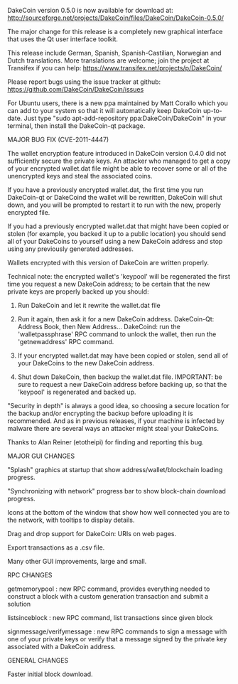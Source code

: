 DakeCoin version 0.5.0 is now available for download at:
http://sourceforge.net/projects/DakeCoin/files/DakeCoin/DakeCoin-0.5.0/

The major change for this release is a completely new graphical interface that uses the Qt user interface toolkit.

This release include German, Spanish, Spanish-Castilian, Norwegian and Dutch translations. More translations are welcome; join the project at Transifex if you can help:
https://www.transifex.net/projects/p/DakeCoin/

Please report bugs using the issue tracker at github:
https://github.com/DakeCoin/DakeCoin/issues

For Ubuntu users, there is a new ppa maintained by Matt Corallo which you can add to your system so that it will automatically keep DakeCoin up-to-date.  Just type "sudo apt-add-repository ppa:DakeCoin/DakeCoin" in your terminal, then install the DakeCoin-qt package.

MAJOR BUG FIX  (CVE-2011-4447)

The wallet encryption feature introduced in DakeCoin version 0.4.0 did not sufficiently secure the private keys. An attacker who
managed to get a copy of your encrypted wallet.dat file might be able to recover some or all of the unencrypted keys and steal the
associated coins.

If you have a previously encrypted wallet.dat, the first time you run DakeCoin-qt or DakeCoind the wallet will be rewritten, DakeCoin will
shut down, and you will be prompted to restart it to run with the new, properly encrypted file.

If you had a previously encrypted wallet.dat that might have been copied or stolen (for example, you backed it up to a public
location) you should send all of your DakeCoins to yourself using a new DakeCoin address and stop using any previously generated addresses.

Wallets encrypted with this version of DakeCoin are written properly.

Technical note: the encrypted wallet's 'keypool' will be regenerated the first time you request a new DakeCoin address; to be certain that the
new private keys are properly backed up you should:

1. Run DakeCoin and let it rewrite the wallet.dat file

2. Run it again, then ask it for a new DakeCoin address.
DakeCoin-Qt: Address Book, then New Address...
DakeCoind: run the 'walletpassphrase' RPC command to unlock the wallet,  then run the 'getnewaddress' RPC command.

3. If your encrypted wallet.dat may have been copied or stolen, send  all of your DakeCoins to the new DakeCoin address.

4. Shut down DakeCoin, then backup the wallet.dat file.
IMPORTANT: be sure to request a new DakeCoin address before backing up, so that the 'keypool' is regenerated and backed up.

"Security in depth" is always a good idea, so choosing a secure location for the backup and/or encrypting the backup before uploading it is recommended. And as in previous releases, if your machine is infected by malware there are several ways an attacker might steal your DakeCoins.

Thanks to Alan Reiner (etotheipi) for finding and reporting this bug.

MAJOR GUI CHANGES

"Splash" graphics at startup that show address/wallet/blockchain loading progress.

"Synchronizing with network" progress bar to show block-chain download progress.

Icons at the bottom of the window that show how well connected you are to the network, with tooltips to display details.

Drag and drop support for DakeCoin: URIs on web pages.

Export transactions as a .csv file.

Many other GUI improvements, large and small.

RPC CHANGES

getmemorypool : new RPC command, provides everything needed to construct a block with a custom generation transaction and submit a solution

listsinceblock : new RPC command, list transactions since given block

signmessage/verifymessage : new RPC commands to sign a message with one of your private keys or verify that a message signed by the private key associated with a DakeCoin address.

GENERAL CHANGES

Faster initial block download.
